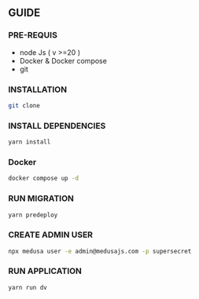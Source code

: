 ## GUIDE


### PRE-REQUIS
 - node Js ( v >=20 )
 - Docker & Docker compose
 - git


### INSTALLATION
```zsh
git clone 
```

### INSTALL DEPENDENCIES
```zsh
yarn install
```

### Docker
```zsh
docker compose up -d
```

### RUN MIGRATION
```zsh
yarn predeploy
```

### CREATE ADMIN USER
```zsh
npx medusa user -e admin@medusajs.com -p supersecret
```

 
### RUN APPLICATION
```zsh
yarn run dv
```
